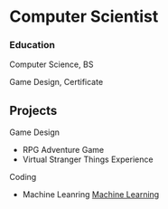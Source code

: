 # Computer Scientist
### Education
Computer Science, BS

Game Design, Certificate

## Projects
Game Design
- RPG Adventure Game 
- Virtual Stranger Things Experience

Coding
- Machine Leanring [Machine Learning](https://github.com/JesseYang1017/machine_learning.git)

